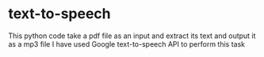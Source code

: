 # text-to-speech
This python code take a pdf file as an input and extract its text and output it as a mp3 file
I have used Google text-to-speech API to perform this task
